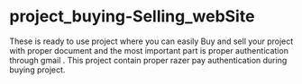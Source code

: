 # project_buying-Selling_webSite
These is ready to use project where you can easily Buy and sell your project with proper document and the most important part is proper authentication through gmail . This project contain proper razer pay authentication during buying project.
